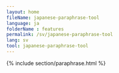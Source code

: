 ```yaml
---
layout: home
fileName: japanese-paraphrase-tool
language: ja
folderName : features
permalink: /sv/japanese-paraphrase-tool
lang: sv
tool: japanese-paraphrase-tool
---
```

{% include section/paraphrase.html %}